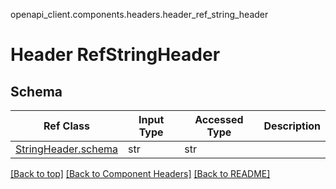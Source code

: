 openapi_client.components.headers.header_ref_string_header
# Header RefStringHeader
## Schema
Ref Class | Input Type | Accessed Type | Description
--------- | ---------- | ------------- | ------------
[StringHeader.schema](../../components/headers/header_string_header.md#schema) | str | str | 

[[Back to top]](#top) [[Back to Component Headers]](../../../README.md#Component-Headers) [[Back to README]](../../../README.md)
